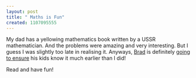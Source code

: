 ```yaml
--- 
layout: post
title: " Maths is Fun"
created: 1107095555
---
```

My dad has a yellowing mathematics book written by a USSR mathematician. And the  problems were amazing and very interesting. But I guess I was slightly too late in realising it. Anyways, <a href="http://www.j-bradford-delong.net">Brad</a> is definitely <a href="http://www.j-bradford-delong.net/cgi-bin/wiki.cgi?OneHundredInterestingMathCalculations">going to ensure</a> his kids know it much earlier than I did!

Read and have fun!
